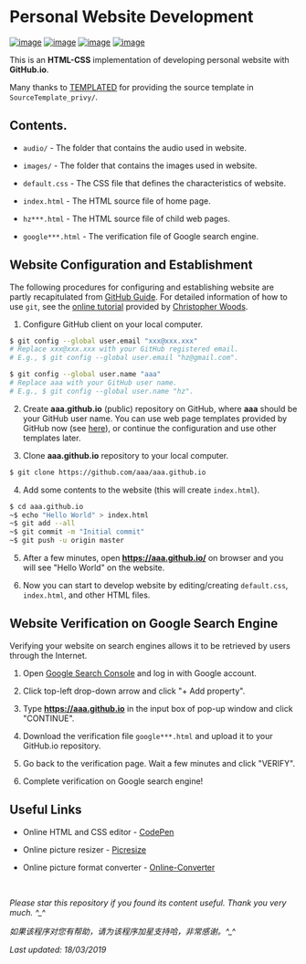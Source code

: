# Personal Website Development

[![image](https://img.shields.io/badge/license-MIT-lightgrey.svg)]()
[![image](https://img.shields.io/badge/lagrange-html%20%7C%20css-blue.svg)]()
[![image](https://img.shields.io/badge/status-stable-brightgreen.svg)]()
[![image](https://img.shields.io/badge/build-passing-brightgreen.svg)]()

This is an **HTML-CSS** implementation of developing personal website with **GitHub.io**.

Many thanks to [TEMPLATED](http://templated.co) for providing the source template in `SourceTemplate_privy/`.

## Contents.

- `audio/` - The folder that contains the audio used in website.

- `images/` - The folder that contains the images used in website.

- `default.css` - The CSS file that defines the characteristics of website.

- `index.html` - The HTML source file of home page.

- `hz***.html` - The HTML source file of child web pages.

- `google***.html` - The verification file of Google search engine.

<!--- `baidu***.html` - The verification file of Baidu search engine.-->

## Website Configuration and Establishment

The following procedures for configuring and establishing website are partly recapitulated from [GitHub Guide](https://pages.github.com/). For detailed information of how to use `git`, see the [online tutorial](https://chryswoods.com/beginning_git/) provided by [Christopher Woods](https://github.com/chryswoods).

1. Configure GitHub client on your local computer.
```bash
$ git config --global user.email "xxx@xxx.xxx"
# Replace xxx@xxx.xxx with your GitHub registered email.
# E.g., $ git config --global user.email "hz@gmail.com".

$ git config --global user.name "aaa"
# Replace aaa with your GitHub user name.
# E.g., $ git config --global user.name "hz".
```

2. Create __aaa.github.io__ (public) repository on GitHub, where __aaa__ should be your GitHub user name. You can use web page templates provided by GitHub now (see [here](https://blog.csdn.net/renfufei/article/details/37725057)), or continue the configuration and use other templates later.

3. Clone __aaa.github.io__ repository to your local computer.
```bash
$ git clone https://github.com/aaa/aaa.github.io
```

4. Add some contents to the website (this will create `index.html`).
```bash
$ cd aaa.github.io
~$ echo "Hello World" > index.html
~$ git add --all
~$ git commit -m "Initial commit"
~$ git push -u origin master
```

5. After a few minutes, open __https://aaa.github.io/__ on browser and you will see "Hello World" on the website.

6. Now you can start to develop website by editing/creating `default.css`, `index.html`, and other HTML files.

## Website Verification on Google Search Engine

Verifying your website on search engines allows it to be retrieved by users through the Internet.

1. Open [Google Search Console](https://search.google.com/search-console/about) and log in with Google account.

2. Click top-left drop-down arrow and click "+ Add property".

3. Type __https://aaa.github.io__ in the input box of pop-up window and click "CONTINUE".

4. Download the verification file `google***.html` and upload it to your GitHub.io repository.

5. Go back to the verification page. Wait a few minutes and click "VERIFY".

6. Complete verification on Google search engine!

<!--
### Baidu Search Engine
1. Open [Baidu Resource Platform](https://ziyuan.baidu.com/) and log in with Baidu account.
2. Click "Add Website" and complete user information (if required).
3. Type __https://aaa.github.io__ in the input box and click "NEXT".
4. Select website attribute (e.g., Information Technology).
5. Select verification method - document verification.
6. Download the verification file `baidu_verify***.html` and upload it to your GitHub.io repository.
7. Go back to the verification page. Wait a few minutes and click "COMPLETE VERIFICATION".
8. Complete verification on Baidu search engine!
-->

## Useful Links

* Online HTML and CSS editor - [CodePen](https://codepen.io/)

* Online picture resizer - [Picresize](http://www.picresize.com/)

* Online picture format converter - [Online-Converter](https://www.online-convert.com/)

<br>

<i>Please star this repository if you found its content useful. Thank you very much. ^_^</i>

<i>如果该程序对您有帮助，请为该程序加星支持哈，非常感谢。^_^</i>

<i>Last updated: 18/03/2019</i>

